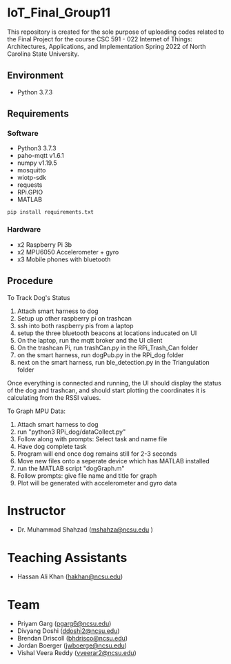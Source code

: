 # IoT_Final_Group11

This repository is created for the sole purpose of uploading codes related to the Final Project for the course CSC 591 - 022 Internet of Things: Architectures, Applications, and Implementation Spring 2022 of North Carolina State University.

## Environment
- Python 3.7.3

## Requirements
### Software
- Python3 3.7.3
- paho-mqtt v1.6.1
- numpy v1.19.5
- mosquitto 
- wiotp-sdk
- requests
- RPi.GPIO
- MATLAB

```
pip install requirements.txt
```

### Hardware
- x2 Raspberry Pi 3b
- x2 MPU6050 Accelerometer + gyro
- x3 Mobile phones with bluetooth

## Procedure
To Track Dog's Status
1. Attach smart harness to dog
2. Setup up other raspberry pi on trashcan
3. ssh into both raspberry pis from a laptop
4. setup the three bluetooth beacons at locations inducated on UI
5. On the laptop, run the mqtt broker and the UI client
6. On the trashcan Pi, run trashCan.py in the RPi_Trash_Can folder
7. on the smart harness, run dogPub.py in the RPi_dog folder
8. next on the smart harness, run ble_detection.py in the Triangulation folder

Once everything is connected and running, the UI should display the status of the dog and trashcan, and should start plotting the coordinates it is calculating from the RSSI values.

To Graph MPU Data:
1. Attach smart harness to dog
2. run "python3 RPi_dog/dataCollect.py"
3. Follow along with prompts: Select task and name file
4. Have dog complete task
5. Program will end once dog remains still for 2-3 seconds
6. Move new files onto a seperate device which has MATLAB installed
7. run the MATLAB script "dogGraph.m"
8. Follow prompts: give file name and title for graph
9. Plot will be generated with accelerometer and gyro data

# Instructor
- Dr. Muhammad Shahzad (mshahza@ncsu.edu )

# Teaching Assistants
- Hassan Ali Khan (hakhan@ncsu.edu)

# Team
- Priyam Garg (pgarg6@ncsu.edu)
- Divyang Doshi	(ddoshi2@ncsu.edu)
- Brendan Driscoll (bhdrisco@ncsu.edu)
- Jordan Boerger (jwboerge@ncsu.edu)
- Vishal Veera Reddy (vveerar2@ncsu.edu)
